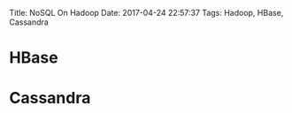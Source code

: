 Title: NoSQL On Hadoop
Date: 2017-04-24 22:57:37
Tags: Hadoop, HBase, Cassandra



# HBase

# Cassandra

